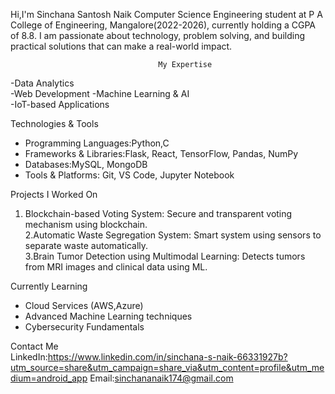 Hi,I'm Sinchana Santosh Naik Computer Science Engineering student at P A College of Engineering, Mangalore(2022-2026), currently holding a CGPA of 8.8.
I am passionate about technology, problem solving, and building practical solutions that can make a real-world impact.
                                     
                                     
                                     My Expertise  
-Data Analytics  
-Web Development 
-Machine Learning & AI  
-IoT-based Applications  

Technologies & Tools  
- Programming Languages:Python,C
- Frameworks & Libraries:Flask, React, TensorFlow, Pandas, NumPy  
- Databases:MySQL, MongoDB  
- Tools & Platforms: Git, VS Code, Jupyter Notebook  

Projects I Worked On 
1. Blockchain-based Voting System:
Secure and transparent voting mechanism using blockchain.  
2.Automatic Waste Segregation System: Smart system using sensors to separate waste automatically.  
3.Brain Tumor Detection using Multimodal Learning: Detects tumors from MRI images and clinical data using ML.  

Currently Learning  
- Cloud Services (AWS,Azure)  
- Advanced Machine Learning techniques  
- Cybersecurity Fundamentals  

Contact Me  
LinkedIn:https://www.linkedin.com/in/sinchana-s-naik-66331927b?utm_source=share&utm_campaign=share_via&utm_content=profile&utm_medium=android_app
Email:sinchananaik174@gmail.com





